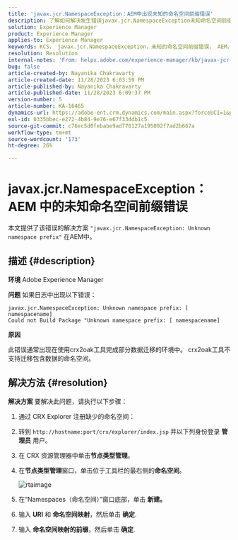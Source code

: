 ```yaml
---
title: 'javax.jcr.NamespaceException：AEM中出现未知的命名空间前缀错误'
description: 了解如何解决发生错误javax.jcr.NamespaceException未知命名空间前缀的AEM问题。
solution: Experience Manager
product: Experience Manager
applies-to: Experience Manager
keywords: KCS， javax.jcr.NamespaceException，未知的命名空间前缀错误， AEM， Adobe Experience Manager，故障排除
resolution: Resolution
internal-notes: 'From: helpx.adobe.com/experience-manager/kb/javax-jcr-NamespaceException-Unknown-namespace-prefix-error-in-AEM.html'
bug: false
article-created-by: Nayanika Chakravarty
article-created-date: 11/28/2023 6:03:59 PM
article-published-by: Nayanika Chakravarty
article-published-date: 11/28/2023 6:09:37 PM
version-number: 5
article-number: KA-16465
dynamics-url: https://adobe-ent.crm.dynamics.com/main.aspx?forceUCI=1&pagetype=entityrecord&etn=knowledgearticle&id=3a02fe7c-188e-ee11-8179-6045bd006b3d
exl-id: 0335bbec-e272-4b84-9e76-e67f33ddb1c5
source-git-commit: c76ec5d0febabe9ad770127a195092f7ad2b667a
workflow-type: tm+mt
source-wordcount: '173'
ht-degree: 26%

---
```


# javax.jcr.NamespaceException：AEM 中的未知命名空间前缀错误


本文提供了该错误的解决方案 `"javax.jcr.NamespaceException: Unknown namespace prefix"` 在AEM中。

## 描述 {#description}


<b>环境</b>
Adobe Experience Manager

<b>问题</b>
如果日志中出现以下错误：


```
javax.jcr.NamespaceException: Unknown namespace prefix: [ namespacename] 
Could not Build Package "Unknown namespace prefix: [ namespacename]
```


<b>原因</b>

此错误通常出现在使用crx2oak工具完成部分数据迁移的环境中。
crx2oak工具不支持迁移包含数据的命名空间。


## 解决方法 {#resolution}


<b>解决方案</b>
要解决此问题，请执行以下步骤：

1. 通过 CRX Explorer 注册缺少的命名空间：
2. 转到 `http://hostname:port/crx/explorer/index.jsp` 并以下列身份登录 <b>管理员</b> 用户。
3. 在 CRX 资源管理器中单击<b>节点类型管理</b>。
4. 在<b>节点类型管理</b>窗口，单击位于工具栏的最右侧的<b>命名空间</b>。

   ![rtaimage](https://helpx.adobe.com/content/dam/help/en/experience-manager/kb/javax-jcr-NamespaceException-Unknown-namespace-prefix-error-in-AEM/_jcr_content/main-pars/procedure/proc_par/step_2/step_par/image/rtaimage.png "rtaimage")


5. 在“Namespaces（命名空间）”窗口底部，单击 <b>新建。</b>
6. 输入 <b>URI</b> 和 <b>命名空间映射</b>，然后单击 <b>确定</b>.
7. 输入 <b>命名空间映射的前缀</b>，然后单击 <b>确定</b>.
